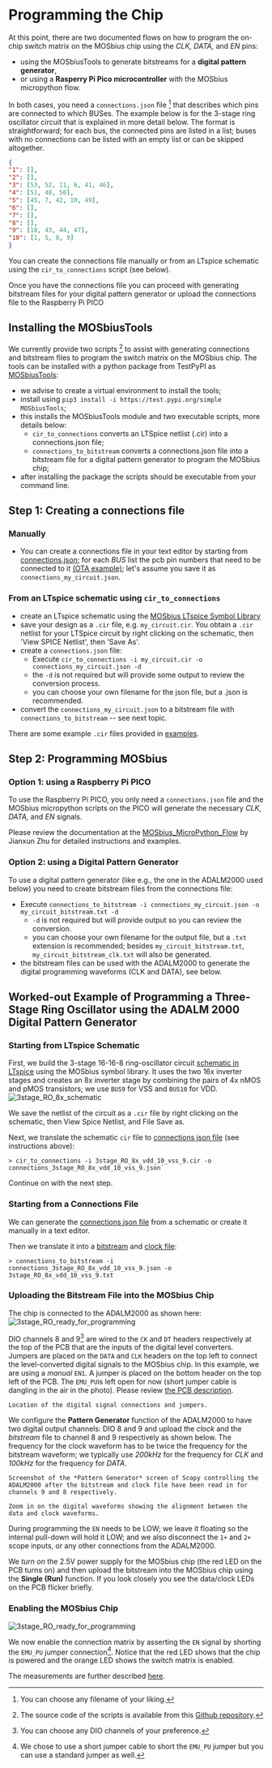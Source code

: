 # Programming the Chip 

At this point, there are two documented flows on how to program the on-chip switch matrix on the MOSbius chip using the *CLK, DATA,* and *EN* pins:

- using the MOSbiusTools to generate bitstreams for a **digital pattern generator**,
- or using a **Rasperry Pi Pico microcontroller** with the MOSbius micropython flow.

In both cases, you need a `connections.json` file [^filename] that describes which pins are connected to which BUSes. The example below is for the 3-stage ring oscillator circuit that is explained in more detail below. The format is straightforward; for each bus, the connected pins are listed in a list; buses with no connections can be listed with an empty list or can be skipped altogether. 

```json
{
"1": [], 
"2": [], 
"3": [53, 52, 11, 6, 41, 46], 
"4": [51, 48, 50], 
"5": [45, 7, 42, 10, 49], 
"6": [], 
"7": [], 
"8": [], 
"9": [18, 43, 44, 47], 
"10": [1, 5, 8, 9] 
}
```

You can create the connections file manually or from an LTspice schematic using the `cir_to_connections` script (see below).

Once you have the connections file you can proceed with generating bitstream files for your digital pattern generator or upload the connections file to the Raspberry Pi PICO

## Installing the MOSbiusTools

We currently provide two scripts [^source] to assist with generating connections and bitstream files to program the switch matrix on the MOSbius chip. The tools can be installed with a python package from TestPyPI as [MOSbiusTools](https://test.pypi.org/project/MOSbiusTools):
- we advise to create a virtual environment to install the tools;
- install using `pip3 install -i https://test.pypi.org/simple MOSbiusTools`;
- this installs the MOSbiusTools module and two executable scripts, more details below:     
  - `cir_to_connections` converts an LTSpice netlist (.cir) into a connections.json file;
  - `connections_to_bitstream` converts a connections.json file into a bitstream file for a digital pattern generator to program the MOSbius chip; 
 - after installing the package the scripts should be executable from your command line.

## Step 1: Creating a connections file

### Manually

  - You can create a connections file in your text editor by starting from [connections.json](https://github.com/peterkinget/MOSbiusCADFlow/tree/main/MOSbiusTools/MOSbiusTools/scripts/examples_connections/connections.json); for each *BUS* list the pcb pin numbers that need to be connected to it [(OTA example)](https://github.com/peterkinget/MOSbiusCADFlow/tree/main/MOSbiusTools/MOSbiusTools/scripts/examples_connections/connections_Miller_OTA_pin.json); let's assume you save it as `connections_my_circuit.json`. 

### From an LTspice schematic using `cir_to_connections`

* create an LTspice schematic using the [MOSbius LTspice Symbol Library](../4_chapter_simulations/LTspice_simulations.md)
* save your design as a `.cir` file, e.g. `my_circuit.cir`. You obtain a `.cir`
  netlist for your LTSpice circuit by right clicking on the schematic,
  then 'View SPICE Netlist', then 'Save As'. 
* create a `connections.json` file:
  - Execute `cir_to_connections -i my_circuit.cir -o connections_my_circuit.json -d`
  - the `-d` is not required but will provide some output to review the conversion process.
  - you can choose your own filename for the json file, but a .json is recommended.
* convert the `connections_my_circuit.json` to a bitstream file with `connections_to_bitstream` -- see next topic.

There are some example `.cir` files provided in
  [examples](https://github.com/peterkinget/MOSbiusCADFlow/tree/main/MOSbiusTools/MOSbiusTools/scripts/examples_cir). 

## Step 2: Programming MOSbius 

### Option 1: using a Raspberry Pi PICO

To use the Raspberry Pi PICO, you only need a `connections.json` file and the MOSbius micropython scripts on the PICO will generate the necessary *CLK, DATA,* and *EN* signals. 

Please review the documentation at the [MOSbius_MicroPython_Flow](https://github.com/Jianxun/MOSbius_MicroPython_Flow) by Jianxun Zhu for detailed instructions and examples. 

### Option 2: using a Digital Pattern Generator

To use a digital pattern generator (like e.g., the one in the ADALM2000 used below) you need to create bitstream files from the connections file:

   - Execute `connections_to_bitstream -i connections_my_circuit.json -o my_circuit_bitstream.txt -d`
     - `-d` is not required but will provide output so you can review the conversion.
     - you can choose your own filename for the output file, but a `.txt` extension is recommended; besides `my_circuit_bitstream.txt`, `my_circuit_bitstream_clk.txt` will also be generated.
  - the bitstream files can be used with the ADALM2000 to generate the digital programming waveforms (CLK and DATA), see below.

## Worked-out Example of Programming a Three-Stage Ring Oscillator using the ADALM 2000 Digital Pattern Generator

### Starting from LTspice Schematic
First, we build the 3-stage 16-16-8 ring-oscillator circuit [schematic in LTspice](../2_chapter_ring_oscillator/sim/3stage_RO_16_16_8.zip) using the MOSbius symbol library. It uses the two 16x inverter stages and creates an 8x inverter stage by combining the pairs of 4x nMOS and pMOS transistors; we use `BUS9` for VSS and `BUS10` for VDD.
![3stage_RO_8x_schematic](../2_chapter_ring_oscillator/img/3stage_RO_8x.png)

We save the netlist of the circuit as a `.cir` file by right clicking on the schematic, then View Spice Netlist, and File Save as. 

Next, we translate the schematic `cir` file to [connections json file](../2_chapter_ring_oscillator/img/connections_3stage_RO_8x_vdd_10_vss_9.json) (see instructions above):

```
> cir_to_connections -i 3stage_RO_8x_vdd_10_vss_9.cir -o connections_3stage_RO_8x_vdd_10_vss_9.json`
```

Continue on with the next step. 

### Starting from a Connections File

We can generate the [connections json file](../2_chapter_ring_oscillator/img/connections_3stage_RO_8x_vdd_10_vss_9.json) from a schematic or create it manually in a text editor. 

Then we translate it into a [bitstream](../2_chapter_ring_oscillator/img/3stage_RO_8x_vdd_10_vss_9.txt) and [clock file](../2_chapter_ring_oscillator/img/3stage_RO_8x_vdd_10_vss_9_clk.txt):

```
> connections_to_bitstream -i connections_3stage_RO_8x_vdd_10_vss_9.json -o 3stage_RO_8x_vdd_10_vss_9.txt 
```

### Uploading the Bitstream File into the MOSbius Chip

The chip is connected to the ADALM2000 as shown here:
![3stage_RO_ready_for_programming](../2_chapter_ring_oscillator/img/3stage_RO_8x_ready_for_programming.jpeg)

DIO channels 8 and 9[^dio_choice] are wired to the `CK` and `DT` headers respectively at the top of the PCB that are the inputs of the digital level converters. Jumpers are placed on the `DATA` and `CLK` headers on the top left to connect the level-converted digital signals to the MOSbius chip. In this example, we are using a *manual* `EN1`. A jumper is placed on the bottom header on the top left of the PCB. The `EMU_PU`is left open for now (short jumper cable is dangling in the air in the photo). Please review [the PCB description](../1_chapter_description/description.md). 

```{figure} img/jumpers.gif
Location of the digital signal connections and jumpers.
```

We configure the **Pattern Generator** function of the ADALM2000 to have two digital output channels: DIO 8 and 9 and upload the *clock* and the *bitstream* file to channel 8 and 9 respectively as shown below. The frequency for the clock waveform has to be twice the frequency for the bitstream waveform; we typically use *200kHz* for the frequency for *CLK* and *100kHz* for the frequency for *DATA*. 

```{figure} img/pattern_generator_screenshot.png
Screenshot of the *Pattern Generator* screen of Scopy controlling the ADALM2000 after the bitstream and clock file have been read in for channels 9 and 8 respectively. 
```

```{figure} img/pattern_generator_screenshot_zoom.png
Zoom in on the digital waveforms showing the alignment between the data and clock waveforms.
```

During programming the `EN` needs to be LOW; we leave it floating so the internal pull-down will hold it LOW; and we also disconnect the `1+` and `2+` scope inputs, or any other connections from the ADALM2000. 

We *turn on* the 2.5V power supply for the MOSbius chip (the red LED on the PCB turns on) and then upload the bitstream into the MOSbius chip using the **Single (Run)** function. If you look closely you see the data/clock LEDs on the PCB flicker briefly.   

### Enabling the MOSbius Chip
![3stage_RO_ready_for_programming](../2_chapter_ring_oscillator/img/3stage_RO_8x_in_operation.jpeg)

We now enable the connection matrix by asserting the `EN` signal by shorting the `EMU_PU` jumper connection[^en_jumper]. Notice that the red LED shows that the chip is powered and the orange LED shows the switch matrix is enabled.

The measurements are further described [here](../2_chapter_ring_oscillator/ring_oscillator.md). 

[^filename]: You can choose any filename of your liking. 
[^source]: The source code of the scripts is available from this [Github repository](https://github.com/peterkinget/MOSbiusCADFlow/).
[^dio_choice]: You can choose any DIO channels of your preference. 
[^en_jumper]: We chose to use a short jumper cable to short the `EMU_PU` jumper but you can use a standard jumper as well. 
